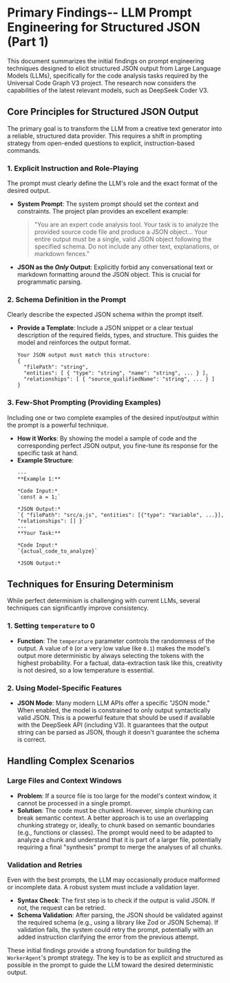 # Primary Findings-- LLM Prompt Engineering for Structured JSON (Part 1)

This document summarizes the initial findings on prompt engineering techniques designed to elicit structured JSON output from Large Language Models (LLMs), specifically for the code analysis tasks required by the Universal Code Graph V3 project. The research now considers the capabilities of the latest relevant models, such as DeepSeek Coder V3.

## Core Principles for Structured JSON Output

The primary goal is to transform the LLM from a creative text generator into a reliable, structured data provider. This requires a shift in prompting strategy from open-ended questions to explicit, instruction-based commands.

### 1. Explicit Instruction and Role-Playing
The prompt must clearly define the LLM's role and the exact format of the desired output.

*   **System Prompt**: The system prompt should set the context and constraints. The project plan provides an excellent example:
    > "You are an expert code analysis tool. Your task is to analyze the provided source code file and produce a JSON object... Your entire output must be a single, valid JSON object following the specified schema. Do not include any other text, explanations, or markdown fences."
*   **JSON as the *Only* Output**: Explicitly forbid any conversational text or markdown formatting around the JSON object. This is crucial for programmatic parsing.

### 2. Schema Definition in the Prompt
Clearly describe the expected JSON schema within the prompt itself.

*   **Provide a Template**: Include a JSON snippet or a clear textual description of the required fields, types, and structure. This guides the model and reinforces the output format.
    ```plaintext
    Your JSON output must match this structure:
    {
      "filePath": "string",
      "entities": [ { "type": "string", "name": "string", ... } ],
      "relationships": [ { "source_qualifiedName": "string", ... } ]
    }
    ```

### 3. Few-Shot Prompting (Providing Examples)
Including one or two complete examples of the desired input/output within the prompt is a powerful technique.

*   **How it Works**: By showing the model a sample of code and the corresponding perfect JSON output, you fine-tune its response for the specific task at hand.
*   **Example Structure**:
    ```plaintext
    ---
    **Example 1:**

    *Code Input:*
    `const a = 1;`

    *JSON Output:*
    `{ "filePath": "src/a.js", "entities": [{"type": "Variable", ...}], "relationships": [] }`
    ---
    **Your Task:**

    *Code Input:*
    `{actual_code_to_analyze}`

    *JSON Output:*
    ```

## Techniques for Ensuring Determinism

While perfect determinism is challenging with current LLMs, several techniques can significantly improve consistency.

### 1. Setting `temperature` to 0
*   **Function**: The `temperature` parameter controls the randomness of the output. A value of `0` (or a very low value like `0.1`) makes the model's output more deterministic by always selecting the tokens with the highest probability. For a factual, data-extraction task like this, creativity is not desired, so a low temperature is essential.

### 2. Using Model-Specific Features
*   **JSON Mode**: Many modern LLM APIs offer a specific "JSON mode." When enabled, the model is constrained to only output syntactically valid JSON. This is a powerful feature that should be used if available with the DeepSeek API (including V3). It guarantees that the output string can be parsed as JSON, though it doesn't guarantee the schema is correct.

## Handling Complex Scenarios

### Large Files and Context Windows
*   **Problem**: If a source file is too large for the model's context window, it cannot be processed in a single prompt.
*   **Solution**: The code must be chunked. However, simple chunking can break semantic context. A better approach is to use an overlapping chunking strategy or, ideally, to chunk based on semantic boundaries (e.g., functions or classes). The prompt would need to be adapted to analyze a chunk and understand that it is part of a larger file, potentially requiring a final "synthesis" prompt to merge the analyses of all chunks.

### Validation and Retries
Even with the best prompts, the LLM may occasionally produce malformed or incomplete data. A robust system must include a validation layer.

*   **Syntax Check**: The first step is to check if the output is valid JSON. If not, the request can be retried.
*   **Schema Validation**: After parsing, the JSON should be validated against the required schema (e.g., using a library like Zod or JSON Schema). If validation fails, the system could retry the prompt, potentially with an added instruction clarifying the error from the previous attempt.

These initial findings provide a strong foundation for building the `WorkerAgent`'s prompt strategy. The key is to be as explicit and structured as possible in the prompt to guide the LLM toward the desired deterministic output.